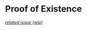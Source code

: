 # Proof of Existence

*[related issue (wip)](https://github.com/substrate-developer-hub/recipes/issues/47)*